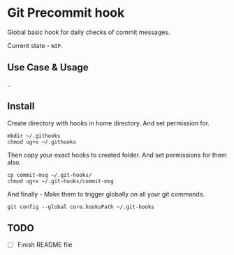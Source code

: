 # Git Precommit hook

Global basic hook for daily checks of commit messages.

Current state - `WIP`.

## Use Case & Usage
..

## Install

Create directory with hooks in home directory. And set permission for.

```
mkdir ~/.githooks
chmod ug+x ~/.githooks
```

Then copy your exact hooks to created folder.
And set permissions for them also.

```
cp commit-msg ~/.git-hooks/
chmod ug+x ~/.git-hooks/commit-msg
```

And finally - Make them to trigger globally on all your git commands.

```
git config --global core.hooksPath ~/.git-hooks
```

## TODO

- [ ] Finish README file
<!-- https://stackoverflow.com/questions/229551/how-to-check-if-a-string-contains-a-substring-in-bash -->
